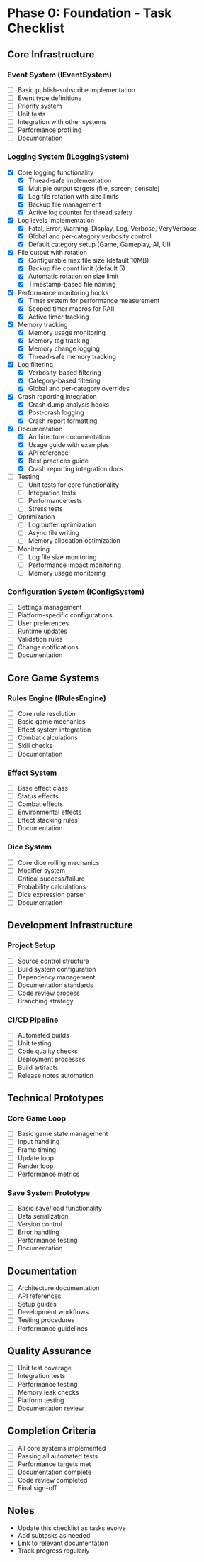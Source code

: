 # Phase 0: Foundation - Task Checklist

## Core Infrastructure

### Event System (IEventSystem)
- [ ] Basic publish-subscribe implementation
- [ ] Event type definitions
- [ ] Priority system
- [ ] Unit tests
- [ ] Integration with other systems
- [ ] Performance profiling
- [ ] Documentation

### Logging System (ILoggingSystem)
- [x] Core logging functionality
  - [x] Thread-safe implementation
  - [x] Multiple output targets (file, screen, console)
  - [x] Log file rotation with size limits
  - [x] Backup file management
  - [x] Active log counter for thread safety
- [x] Log levels implementation
  - [x] Fatal, Error, Warning, Display, Log, Verbose, VeryVerbose
  - [x] Global and per-category verbosity control
  - [x] Default category setup (Game, Gameplay, AI, UI)
- [x] File output with rotation
  - [x] Configurable max file size (default 10MB)
  - [x] Backup file count limit (default 5)
  - [x] Automatic rotation on size limit
  - [x] Timestamp-based file naming
- [x] Performance monitoring hooks
  - [x] Timer system for performance measurement
  - [x] Scoped timer macros for RAII
  - [x] Active timer tracking
- [x] Memory tracking
  - [x] Memory usage monitoring
  - [x] Memory tag tracking
  - [x] Memory change logging
  - [x] Thread-safe memory tracking
- [x] Log filtering
  - [x] Verbosity-based filtering
  - [x] Category-based filtering
  - [x] Global and per-category overrides
- [x] Crash reporting integration
  - [x] Crash dump analysis hooks
  - [x] Post-crash logging
  - [x] Crash report formatting
- [x] Documentation
  - [x] Architecture documentation
  - [x] Usage guide with examples
  - [x] API reference
  - [x] Best practices guide
  - [x] Crash reporting integration docs
- [ ] Testing
  - [ ] Unit tests for core functionality
  - [ ] Integration tests
  - [ ] Performance tests
  - [ ] Stress tests
- [ ] Optimization
  - [ ] Log buffer optimization
  - [ ] Async file writing
  - [ ] Memory allocation optimization
- [ ] Monitoring
  - [ ] Log file size monitoring
  - [ ] Performance impact monitoring
  - [ ] Memory usage monitoring

### Configuration System (IConfigSystem)
- [ ] Settings management
- [ ] Platform-specific configurations
- [ ] User preferences
- [ ] Runtime updates
- [ ] Validation rules
- [ ] Change notifications
- [ ] Documentation

## Core Game Systems

### Rules Engine (IRulesEngine)
- [ ] Core rule resolution
- [ ] Basic game mechanics
- [ ] Effect system integration
- [ ] Combat calculations
- [ ] Skill checks
- [ ] Documentation

### Effect System
- [ ] Base effect class
- [ ] Status effects
- [ ] Combat effects
- [ ] Environmental effects
- [ ] Effect stacking rules
- [ ] Documentation

### Dice System
- [ ] Core dice rolling mechanics
- [ ] Modifier system
- [ ] Critical success/failure
- [ ] Probability calculations
- [ ] Dice expression parser
- [ ] Documentation

## Development Infrastructure

### Project Setup
- [ ] Source control structure
- [ ] Build system configuration
- [ ] Dependency management
- [ ] Documentation standards
- [ ] Code review process
- [ ] Branching strategy

### CI/CD Pipeline
- [ ] Automated builds
- [ ] Unit testing
- [ ] Code quality checks
- [ ] Deployment processes
- [ ] Build artifacts
- [ ] Release notes automation

## Technical Prototypes

### Core Game Loop
- [ ] Basic game state management
- [ ] Input handling
- [ ] Frame timing
- [ ] Update loop
- [ ] Render loop
- [ ] Performance metrics

### Save System Prototype
- [ ] Basic save/load functionality
- [ ] Data serialization
- [ ] Version control
- [ ] Error handling
- [ ] Performance testing
- [ ] Documentation

## Documentation
- [ ] Architecture documentation
- [ ] API references
- [ ] Setup guides
- [ ] Development workflows
- [ ] Testing procedures
- [ ] Performance guidelines

## Quality Assurance
- [ ] Unit test coverage
- [ ] Integration tests
- [ ] Performance testing
- [ ] Memory leak checks
- [ ] Platform testing
- [ ] Documentation review

## Completion Criteria
- [ ] All core systems implemented
- [ ] Passing all automated tests
- [ ] Performance targets met
- [ ] Documentation complete
- [ ] Code review completed
- [ ] Final sign-off

## Notes
- Update this checklist as tasks evolve
- Add subtasks as needed
- Link to relevant documentation
- Track progress regularly
